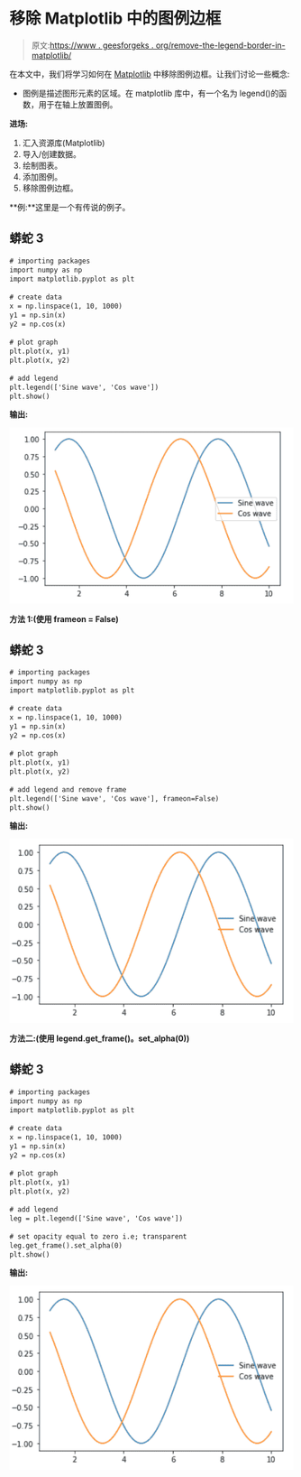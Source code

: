 # 移除 Matplotlib 中的图例边框

> 原文:[https://www . geesforgeks . org/remove-the-legend-border-in-matplotlib/](https://www.geeksforgeeks.org/remove-the-legend-border-in-matplotlib/)

在本文中，我们将学习如何在 [Matplotlib](https://www.geeksforgeeks.org/python-introduction-matplotlib/) 中移除图例边框。让我们讨论一些概念:

*   图例是描述图形元素的区域。在 matplotlib 库中，有一个名为 legend()的函数，用于在轴上放置图例。

**进场:**

1.  汇入资源库(Matplotlib)
2.  导入/创建数据。
3.  绘制图表。
4.  添加图例。
5.  移除图例边框。

**例:**这里是一个有传说的例子。

## 蟒蛇 3

```
# importing packages
import numpy as np
import matplotlib.pyplot as plt

# create data
x = np.linspace(1, 10, 1000)
y1 = np.sin(x)
y2 = np.cos(x)

# plot graph
plt.plot(x, y1)
plt.plot(x, y2)

# add legend
plt.legend(['Sine wave', 'Cos wave'])
plt.show()
```

**输出:**

![](img/604ab55bea3cd50e06d22a99c4ffa8ac.png)

**方法 1:(使用 frameon = False)**

## 蟒蛇 3

```
# importing packages
import numpy as np
import matplotlib.pyplot as plt

# create data
x = np.linspace(1, 10, 1000)
y1 = np.sin(x)
y2 = np.cos(x)

# plot graph
plt.plot(x, y1)
plt.plot(x, y2)

# add legend and remove frame
plt.legend(['Sine wave', 'Cos wave'], frameon=False)
plt.show()
```

**输出:**

![](img/393e104c51a7332d10c63ba565a07b2b.png)

**方法二:(使用 legend.get_frame()。set_alpha(0))**

## 蟒蛇 3

```
# importing packages
import numpy as np
import matplotlib.pyplot as plt

# create data
x = np.linspace(1, 10, 1000)
y1 = np.sin(x)
y2 = np.cos(x)

# plot graph
plt.plot(x, y1)
plt.plot(x, y2)

# add legend
leg = plt.legend(['Sine wave', 'Cos wave'])

# set opacity equal to zero i.e; transparent
leg.get_frame().set_alpha(0)
plt.show()
```

**输出:**

![](img/393e104c51a7332d10c63ba565a07b2b.png)